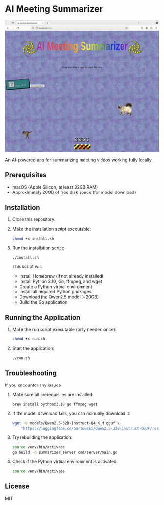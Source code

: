 # AI Meeting Summarizer

<p align="center">
  <img src="summarizer.png" alt="AI Meeting Summarizer" width="800"/>
</p>

An AI-powered app for summarizing meeting videos working fully locally.

## Prerequisites

- macOS (Apple Silicon, at least 32GB RAM)
- Approximately 20GB of free disk space (for model download)

## Installation

1. Clone this repository.

2. Make the installation script executable:
   ```bash
   chmod +x install.sh
   ```

3. Run the installation script:
   ```bash
   ./install.sh
   ```

   This script will:
   - Install Homebrew (if not already installed)
   - Install Python 3.10, Go, ffmpeg, and wget
   - Create a Python virtual environment
   - Install all required Python packages
   - Download the Qwen2.5 model (~20GB)
   - Build the Go application

## Running the Application

1. Make the run script executable (only needed once):
   ```bash
   chmod +x run.sh
   ```

2. Start the application:
   ```bash
   ./run.sh
   ```

## Troubleshooting

If you encounter any issues:

1. Make sure all prerequisites are installed:
   ```bash
   brew install python@3.10 go ffmpeg wget
   ```

2. If the model download fails, you can manually download it:
   ```bash
   wget -O models/Qwen2.5-32B-Instruct-Q4_K_M.gguf \
       "https://huggingface.co/bartowski/Qwen2.5-32B-Instruct-GGUF/resolve/main/Qwen2.5-32B-Instruct-Q4_K_M.gguf?download=true"
   ```

3. Try rebuilding the application:
   ```bash
   source venv/bin/activate
   go build -o summarizer_server cmd/server/main.go
   ```

4. Check if the Python virtual environment is activated:
   ```bash
   source venv/bin/activate
   ```

## License

MIT

